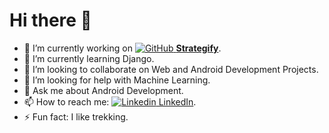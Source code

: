 # Hi there 👋

- 🔭 I’m currently working on [![GitHub](https://i.stack.imgur.com/tskMh.png) **Strategify**](https://github.com/5sachin/StrategifyDjango).
- 🌱 I’m currently learning Django.
- 👯 I’m looking to collaborate on Web and Android Development Projects.
- 🤔 I’m looking for help with Machine Learning.
- 💬 Ask me about Android Development.
- 📫 How to reach me: [![Linkedin](https://i.stack.imgur.com/gVE0j.png) LinkedIn](https://www.linkedin.com/in/sachin-mishra-5850821b1/).
- ⚡ Fun fact: I like trekking. 

